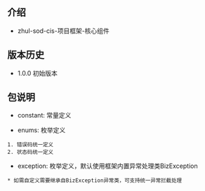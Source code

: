 ## 介绍
 + zhul-sod-cis-项目框架-核心组件
 
## 版本历史
 + 1.0.0 初始版本
 
## 包说明
 + constant: 常量定义
 
 + enums: 枚举定义
 ```
 1. 错误码统一定义
 2. 状态码统一定义
 ```
 
 + exception: 枚举定义，默认使用框架内置异常处理类BizException
 ```
 * 如需自定义需要继承自BizException异常类，可支持统一异常拦截处理
 ```